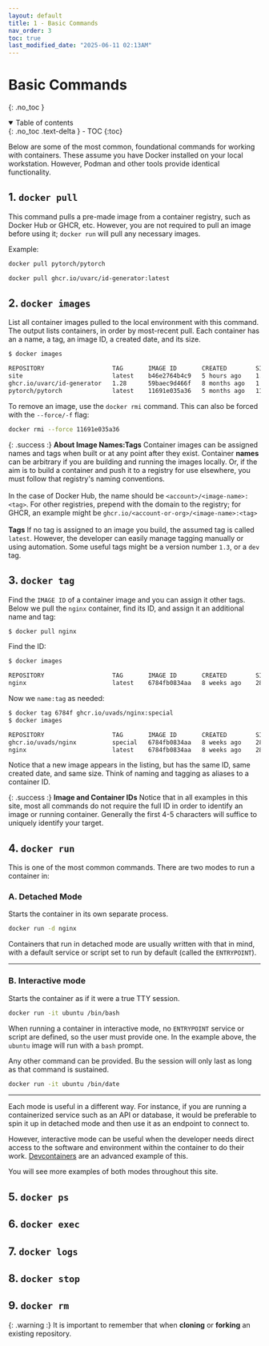 ```yaml
---
layout: default
title: 1 - Basic Commands
nav_order: 3
toc: true
last_modified_date: "2025-06-11 02:13AM"
---
```


# Basic Commands
{: .no_toc }

<details open markdown="block">
  <summary>
    Table of contents
  </summary>
  {: .no_toc .text-delta }
- TOC
{:toc}
</details>

Below are some of the most common, foundational commands for working with containers. These assume you have Docker installed on your local workstation. However, Podman and other tools provide identical functionality.

## 1. `docker pull`

This command pulls a pre-made image from a container registry, such as Docker Hub or GHCR, etc. However, you are not required to pull an image before using it; `docker run` will pull any necessary images.

Example:
```bash
docker pull pytorch/pytorch
```

```bash
docker pull ghcr.io/uvarc/id-generator:latest
```

## 2. `docker images`

List all container images pulled to the local environment with this command. The output lists containers, in order by most-recent pull. Each container has an a name, a tag, an image ID, a created date, and its size.

```bash
$ docker images

REPOSITORY                   TAG       IMAGE ID       CREATED        SIZE
site                         latest    b46e2764b4c9   5 hours ago    1.59GB
ghcr.io/uvarc/id-generator   1.28      59baec9d466f   8 months ago   1.55GB
pytorch/pytorch              latest    11691e035a36   5 months ago   11.70GB
```

To remove an image, use the `docker rmi` command. This can also be forced with the `--force/-f` flag:

```bash
docker rmi --force 11691e035a36
```

{: .success :}
**About Image Names:Tags**
Container images can be assigned names and tags when built or at any point after they exist. Container **names** can be arbitrary if you are building and running the images locally. Or, if the aim is to build a container and push it to a registry for use elsewhere, you must follow that registry's naming conventions. 
<br /><br />
In the case of Docker Hub, the name should be `<account>/<image-name>:<tag>`. For other registries, prepend with the domain to the registry; for GHCR, an example might be `ghcr.io/<account-or-org>/<image-name>:<tag>`
<br /><br />
**Tags** If no tag is assigned to an image you build, the assumed tag is called `latest`. However, the developer can easily manage tagging manually or using automation. Some useful tags might be a version number `1.3`, or a `dev` tag. 

## 3. `docker tag`

Find the `IMAGE ID` of a container image and you can assign it other tags. Below we pull the `nginx` container, find its ID, and assign it an additional name and tag:

```bash
$ docker pull nginx
```

Find the ID:

```bash
$ docker images

REPOSITORY                   TAG       IMAGE ID       CREATED        SIZE
nginx                        latest    6784fb0834aa   8 weeks ago    281MB
```

Now we `name:tag` as needed:
```bash
$ docker tag 6784f ghcr.io/uvads/nginx:special
$ docker images

REPOSITORY                   TAG       IMAGE ID       CREATED        SIZE
ghcr.io/uvads/nginx          special   6784fb0834aa   8 weeks ago    281MB
nginx                        latest    6784fb0834aa   8 weeks ago    281MB
```
Notice that a new image appears in the listing, but has the same ID, same created date, and same size. Think of naming and tagging as aliases to a container ID.

{: .success :}
**Image and Container IDs** Notice that in all examples in this site, most all commands do not require the full ID in order to identify an image or running container. Generally the first 4-5 characters will suffice to uniquely identify your target.

## 4. `docker run`

This is one of the most common commands. There are two modes to run a container in:

### A. Detached Mode

Starts the container in its own separate process.

```bash
docker run -d nginx
```

Containers that run in detached mode are usually written with that in mind, with a default service or script set to run by default (called the `ENTRYPOINT`).

- - -

### B. Interactive mode

Starts the container as if it were a true TTY session.

```bash
docker run -it ubuntu /bin/bash
```

When running a container in interactive mode, no `ENTRYPOINT` service
or script are defined, so the user must provide one. In the example above, the `ubuntu` image will run with a `bash` prompt.

Any other command can be provided. Bu the session will only last as long as that command is sustained.

```bash
docker run -it ubuntu /bin/date
```
- - -

Each mode is useful in a different way. For instance, if you are running a containerized service such as an API or database, it would be preferable to spin it up in detached mode and then use it as an endpoint to connect to.

However, interactive mode can be useful when the developer needs direct access to the software and environment within the container to do their work. [Devcontainers](../docs/use-cases.md) are an advanced example of this.

You will see more examples of both modes throughout this site.

## 5. `docker ps`


## 6. `docker exec`


## 7. `docker logs`

## 8. `docker stop`

## 9.  `docker rm`
 


{: .warning :}
It is important to remember that when **cloning** or **forking** an existing repository.


